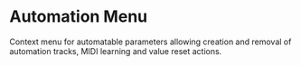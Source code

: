 # Automation Menu

Context menu for automatable parameters allowing creation and removal of automation tracks, MIDI learning and value reset actions.
